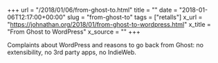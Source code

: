 +++
url = "/2018/01/06/from-ghost-to.html"
title = ""
date = "2018-01-06T12:17:00+00:00"
slug = "from-ghost-to"
tags = ["retalls"]
x_url = "https://johnathan.org/2018/01/from-ghost-to-wordpress.html"
x_title = "From Ghost to WordPress"
x_source = ""
+++


Complaints about WordPress and reasons to go back from Ghost: no extensibility, no 3rd party apps, no IndieWeb.

